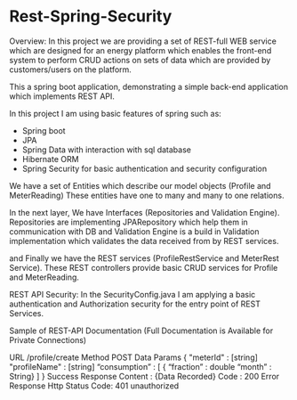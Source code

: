 # Rest-Spring-Security

Overview:
In this project we are providing a set of REST-full WEB service which are designed for an energy platform which enables the front-end system to perform CRUD actions on sets of data which are provided by customers/users on the platform.

This a spring boot application, demonstrating a simple back-end application which implements REST API. 

In this project I am using basic features of spring such as:

* Spring boot
* JPA
* Spring Data with interaction with sql database
* Hibernate ORM
* Spring Security for basic authentication and security configuration


We have a set of Entities which describe our model objects (Profile and MeterReading) These entities have one to many and many to one 
relations. 

In the next layer, We have Interfaces (Repositories and Validation Engine). Repositories are implementing JPARepository which help them in
communication with DB and Validation Engine is a build in Validation implementation which validates the data received from by REST services.

and Finally we have the REST services (ProfileRestService and MeterRest Service). These REST controllers provide basic CRUD services for
Profile and MeterReading.


REST API Security:
In the SecurityConfig.java I am applying a basic authentication and Authorization security for the entry point of REST Services. 


Sample of REST-API Documentation (Full Documentation is Available for Private Connections) 

URL /profile/create
Method
POST Data Params { "meterId" : [string] "profileName" : [string] “consumption” : [ { “fraction” : double “month” : String} ] }
Success Response
Content : {Data Recorded}
Code : 200 Error Response Http Status Code: 401 unauthorized
